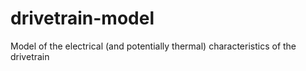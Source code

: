 # drivetrain-model
Model of the electrical (and potentially thermal) characteristics of the drivetrain
